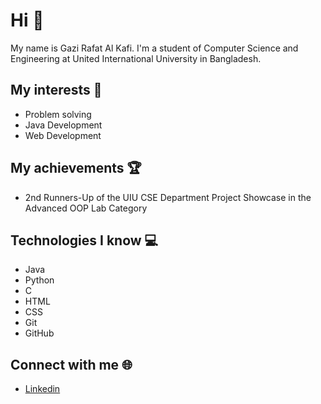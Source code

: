 <h1>Hi 👋</h1>
<p>
My name is Gazi Rafat Al Kafi. I'm a student of Computer Science and Engineering at United International University in Bangladesh.
</p>

<h2>
  My interests 📌
</h2>
<ul>
  <li>Problem solving</li>
  <li>Java Development</li>
  <li>Web Development</li>
</ul>

<h2>
  My achievements 🏆
</h2>
<ul>
  <li>2nd Runners-Up of the UIU CSE Department Project Showcase in the Advanced OOP Lab Category</li>
</ul>

<h2>
  Technologies I know 💻
</h2>
<ul>
  <li>Java</li>
  <li>Python</li>
  <li>C</li>
  <li>HTML</li>
  <li>CSS</li>
  <li>Git</li>
  <li>GitHub</li>
  
</ul>

<h2>
  Connect with me 🌐
</h2>
<ul>
  <li>
    <a href="https://www.linkedin.com/in/gra-kafi">Linkedin</a>
  </li>
</ul>
